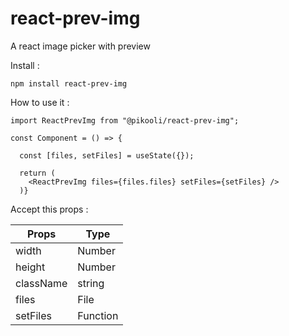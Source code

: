 # react-prev-img

A react image picker with preview

Install :

`npm install react-prev-img`

How to use it :

```
import ReactPrevImg from "@pikooli/react-prev-img";

const Component = () => {
  
  const [files, setFiles] = useState({});
  
  return (
    <ReactPrevImg files={files.files} setFiles={setFiles} />
  )}
```

Accept this props : 

|Props     |Type      | 
|----------|----------|
|width     | Number   |
|height    | Number   |
|className | string   |
|files     | File     |
|setFiles  | Function |
